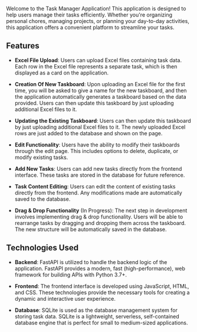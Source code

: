 Welcome to the Task Manager Application! This application is designed to help users manage their tasks efficiently. Whether you're organizing personal chores, managing projects, or planning your day-to-day activities, this application offers a convenient platform to streamline your tasks.

## Features

- **Excel File Upload**: Users can upload Excel files containing task data. Each row in the Excel file represents a separate task, which is then displayed as a card on the application.
  
- **Creation Of New Taskboard**: Upon uploading an Excel file for the first time, you will be asked to give a name for the new taskboard, and then the application automatically generates a taskboard based on the data provided. Users can then update this taskboard by just uploading additional Excel files to it.

- **Updating the Existing Taskboard**: Users can then update this taskboard by just uploading additional Excel files to it. The newly uploaded Excel rows are just added to the database and shown on the page.

- **Edit Functionality**: Users have the ability to modify their taskboards through the edit page. This includes options to delete, duplicate, or modify existing tasks.
  
- **Add New Tasks**: Users can add new tasks directly from the frontend interface. These tasks are stored in the database for future reference.
  
- **Task Content Editing**: Users can edit the content of existing tasks directly from the frontend. Any modifications made are automatically saved to the database.
  
- **Drag & Drop Functionality** (In Progress): The next step in development involves implementing drag & drop functionality. Users will be able to rearrange tasks by dragging and dropping them across the taskboard. The new structure will be automatically saved in the database.

## Technologies Used

- **Backend**: FastAPI is utilized to handle the backend logic of the application. FastAPI provides a modern, fast (high-performance), web framework for building APIs with Python 3.7+.

- **Frontend**: The frontend interface is developed using JavaScript, HTML, and CSS. These technologies provide the necessary tools for creating a dynamic and interactive user experience.

- **Database**: SQLite is used as the database management system for storing task data. SQLite is a lightweight, serverless, self-contained database engine that is perfect for small to medium-sized applications.


